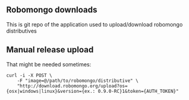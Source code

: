 ## Robomongo downloads

This is git repo of the application used to upload/download robomongo distributives

## Manual release upload

That might be needed sometimes:

```
curl -i -X POST \
    -F "image=@/path/to/robomongo/distributive" \
    "http://download.robomongo.org/upload?os={osx|windows|linux}&version={ex.: 0.9.0-RC}1&token={AUTH_TOKEN}"
```
